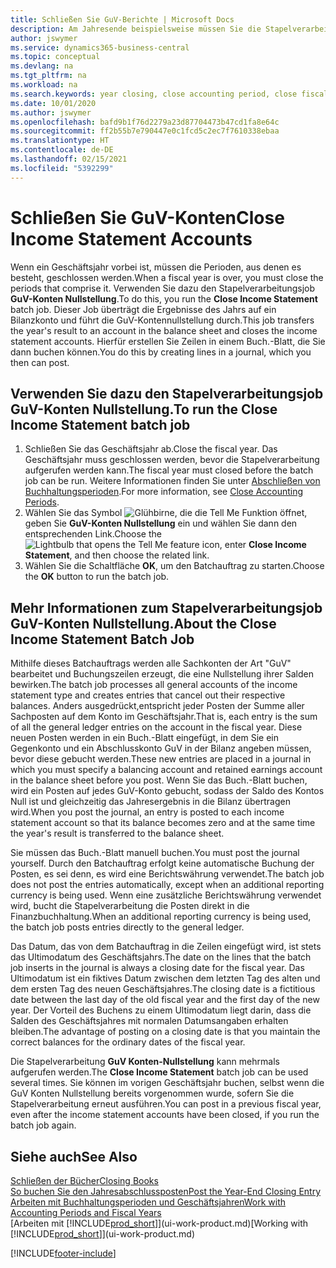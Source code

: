 ```yaml
---
title: Schließen Sie GuV-Berichte | Microsoft Docs
description: Am Jahresende beispielsweise müssen Sie die Stapelverarbeitung "GuV-Konten Nullstellung" laufen lassen, um die Buchhaltungsperioden zu schließen, aus der sich das Geschäftsjahr zusammensetzt.
author: jswymer
ms.service: dynamics365-business-central
ms.topic: conceptual
ms.devlang: na
ms.tgt_pltfrm: na
ms.workload: na
ms.search.keywords: year closing, close accounting period, close fiscal year, bank account detailed trial balance
ms.date: 10/01/2020
ms.author: jswymer
ms.openlocfilehash: bafd9b1f76d2279a23d87704473b47cd1fa8e64c
ms.sourcegitcommit: ff2b55b7e790447e0c1fcd5c2ec7f7610338ebaa
ms.translationtype: HT
ms.contentlocale: de-DE
ms.lasthandoff: 02/15/2021
ms.locfileid: "5392299"
---
```

# <a name="close-income-statement-accounts"></a><span data-ttu-id="f79e7-103">Schließen Sie GuV-Konten</span><span class="sxs-lookup"><span data-stu-id="f79e7-103">Close Income Statement Accounts</span></span>
<span data-ttu-id="f79e7-104">Wenn ein Geschäftsjahr vorbei ist, müssen die Perioden, aus denen es besteht, geschlossen werden.</span><span class="sxs-lookup"><span data-stu-id="f79e7-104">When a fiscal year is over, you must close the periods that comprise it.</span></span> <span data-ttu-id="f79e7-105">Verwenden Sie dazu den Stapelverarbeitungsjob **GuV-Konten Nullstellung**.</span><span class="sxs-lookup"><span data-stu-id="f79e7-105">To do this, you run the **Close Income Statement** batch job.</span></span> <span data-ttu-id="f79e7-106">Dieser Job überträgt die Ergebnisse des Jahrs auf ein Bilanzkonto und führt die GuV-Kontennullstellung durch.</span><span class="sxs-lookup"><span data-stu-id="f79e7-106">This job transfers the year's result to an account in the balance sheet and closes the income statement accounts.</span></span> <span data-ttu-id="f79e7-107">Hierfür erstellen Sie Zeilen in einem Buch.-Blatt, die Sie dann buchen können.</span><span class="sxs-lookup"><span data-stu-id="f79e7-107">You do this by creating lines in a journal, which you then can post.</span></span>

## <a name="to-run-the-close-income-statement-batch-job"></a><span data-ttu-id="f79e7-108">Verwenden Sie dazu den Stapelverarbeitungsjob GuV-Konten Nullstellung.</span><span class="sxs-lookup"><span data-stu-id="f79e7-108">To run the Close Income Statement batch job</span></span>
1. <span data-ttu-id="f79e7-109">Schließen Sie das Geschäftsjahr ab.</span><span class="sxs-lookup"><span data-stu-id="f79e7-109">Close the fiscal year.</span></span> <span data-ttu-id="f79e7-110">Das Geschäftsjahr muss geschlossen werden, bevor die Stapelverarbeitung aufgerufen werden kann.</span><span class="sxs-lookup"><span data-stu-id="f79e7-110">The fiscal year must closed before the batch job can be run.</span></span> <span data-ttu-id="f79e7-111">Weitere Informationen finden Sie unter [Abschließen von Buchhaltungsperioden](year-close-account-periods.md).</span><span class="sxs-lookup"><span data-stu-id="f79e7-111">For more information, see [Close Accounting Periods](year-close-account-periods.md).</span></span>
2. <span data-ttu-id="f79e7-112">Wählen Sie das Symbol ![Glühbirne, die die Tell Me Funktion öffnet](media/ui-search/search_small.png "Was möchten Sie tun?"), geben Sie **GuV-Konten Nullstellung** ein und wählen Sie dann den entsprechenden Link.</span><span class="sxs-lookup"><span data-stu-id="f79e7-112">Choose the ![Lightbulb that opens the Tell Me feature](media/ui-search/search_small.png "Tell me what you want to do") icon, enter **Close Income Statement**, and then choose the related link.</span></span>
3. <span data-ttu-id="f79e7-113">Wählen Sie die Schaltfläche **OK**, um den Batchauftrag zu starten.</span><span class="sxs-lookup"><span data-stu-id="f79e7-113">Choose the **OK** button to run the batch job.</span></span>

## <a name="about-the-close-income-statement-batch-job"></a><span data-ttu-id="f79e7-114">Mehr Informationen zum Stapelverarbeitungsjob GuV-Konten Nullstellung.</span><span class="sxs-lookup"><span data-stu-id="f79e7-114">About the Close Income Statement Batch Job</span></span>
<span data-ttu-id="f79e7-115">Mithilfe dieses Batchauftrags werden alle Sachkonten der Art "GuV" bearbeitet und Buchungszeilen erzeugt, die eine Nullstellung ihrer Salden bewirken.</span><span class="sxs-lookup"><span data-stu-id="f79e7-115">The batch job processes all general accounts of the income statement type and creates entries that cancel out their respective balances.</span></span> <span data-ttu-id="f79e7-116">Anders ausgedrückt,entspricht jeder Posten der Summe aller Sachposten auf dem Konto im Geschäftsjahr.</span><span class="sxs-lookup"><span data-stu-id="f79e7-116">That is, each entry is the sum of all the general ledger entries on the account in the fiscal year.</span></span> <span data-ttu-id="f79e7-117">Diese neuen Posten werden in ein Buch.-Blatt eingefügt, in dem Sie ein Gegenkonto und ein Abschlusskonto GuV in der Bilanz angeben müssen, bevor diese gebucht werden.</span><span class="sxs-lookup"><span data-stu-id="f79e7-117">These new entries are placed in a journal in which you must specify a balancing account and retained earnings account in the balance sheet before you post.</span></span> <span data-ttu-id="f79e7-118">Wenn Sie das Buch.-Blatt buchen, wird ein Posten auf jedes GuV-Konto gebucht, sodass der Saldo des Kontos Null ist und gleichzeitig das Jahresergebnis in die Bilanz übertragen wird.</span><span class="sxs-lookup"><span data-stu-id="f79e7-118">When you post the journal, an entry is posted to each income statement account so that its balance becomes zero and at the same time the year's result is transferred to the balance sheet.</span></span>

<span data-ttu-id="f79e7-119">Sie müssen das Buch.-Blatt manuell buchen.</span><span class="sxs-lookup"><span data-stu-id="f79e7-119">You must post the journal yourself.</span></span> <span data-ttu-id="f79e7-120">Durch den Batchauftrag erfolgt keine automatische Buchung der Posten, es sei denn, es wird eine Berichtswährung verwendet.</span><span class="sxs-lookup"><span data-stu-id="f79e7-120">The batch job does not post the entries automatically, except when an additional reporting currency is being used.</span></span> <span data-ttu-id="f79e7-121">Wenn eine zusätzliche Berichtswährung verwendet wird, bucht die Stapelverarbeitung die Posten direkt in die Finanzbuchhaltung.</span><span class="sxs-lookup"><span data-stu-id="f79e7-121">When an additional reporting currency is being used, the batch job posts entries directly to the general ledger.</span></span>

<span data-ttu-id="f79e7-122">Das Datum, das von dem Batchauftrag in die Zeilen eingefügt wird, ist stets das Ultimodatum des Geschäftsjahrs.</span><span class="sxs-lookup"><span data-stu-id="f79e7-122">The date on the lines that the batch job inserts in the journal is always a closing date for the fiscal year.</span></span> <span data-ttu-id="f79e7-123">Das Ultimodatum ist ein fiktives Datum zwischen dem letzten Tag des alten und dem ersten Tag des neuen Geschäftsjahres.</span><span class="sxs-lookup"><span data-stu-id="f79e7-123">The closing date is a fictitious date between the last day of the old fiscal year and the first day of the new year.</span></span> <span data-ttu-id="f79e7-124">Der Vorteil des Buchens zu einem Ultimodatum liegt darin, dass die Salden des Geschäftsjahres mit normalen Datumsangaben erhalten bleiben.</span><span class="sxs-lookup"><span data-stu-id="f79e7-124">The advantage of posting on a closing date is that you maintain the correct balances for the ordinary dates of the fiscal year.</span></span>

<span data-ttu-id="f79e7-125">Die Stapelverarbeitung **GuV Konten-Nullstellung** kann mehrmals aufgerufen werden.</span><span class="sxs-lookup"><span data-stu-id="f79e7-125">The **Close Income Statement** batch job can be used several times.</span></span> <span data-ttu-id="f79e7-126">Sie können im vorigen Geschäftsjahr buchen, selbst wenn die GuV Konten Nullstellung bereits vorgenommen wurde, sofern Sie die Stapelverarbeitung erneut ausführen.</span><span class="sxs-lookup"><span data-stu-id="f79e7-126">You can post in a previous fiscal year, even after the income statement accounts have been closed, if you run the batch job again.</span></span>

## <a name="see-also"></a><span data-ttu-id="f79e7-127">Siehe auch</span><span class="sxs-lookup"><span data-stu-id="f79e7-127">See Also</span></span>

[<span data-ttu-id="f79e7-128">Schließen der Bücher</span><span class="sxs-lookup"><span data-stu-id="f79e7-128">Closing Books</span></span>](year-close-books.md)  
[<span data-ttu-id="f79e7-129">So buchen Sie den Jahresabschlussposten</span><span class="sxs-lookup"><span data-stu-id="f79e7-129">Post the Year-End Closing Entry</span></span>](year-how-post-year-end-close-entry.md)  
[<span data-ttu-id="f79e7-130">Arbeiten mit Buchhaltungsperioden und Geschäftsjahren</span><span class="sxs-lookup"><span data-stu-id="f79e7-130">Work with Accounting Periods and Fiscal Years</span></span>](finance-accounting-periods-and-fiscal-years.md)  
<span data-ttu-id="f79e7-131">[Arbeiten mit [!INCLUDE[prod_short](includes/prod_short.md)]](ui-work-product.md)</span><span class="sxs-lookup"><span data-stu-id="f79e7-131">[Working with [!INCLUDE[prod_short](includes/prod_short.md)]](ui-work-product.md)</span></span>


[!INCLUDE[footer-include](includes/footer-banner.md)]